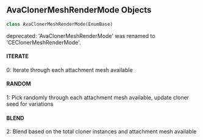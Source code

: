 ## AvaClonerMeshRenderMode Objects

```python
class AvaClonerMeshRenderMode(EnumBase)
```

deprecated: 'AvaClonerMeshRenderMode' was renamed to 'CEClonerMeshRenderMode'.

<a id="unreal.AvaClonerMeshRenderMode.ITERATE"></a>

#### ITERATE

0: Iterate through each attachment mesh available

<a id="unreal.AvaClonerMeshRenderMode.RANDOM"></a>

#### RANDOM

1: Pick randomly through each attachment mesh available, update cloner seed for variations

<a id="unreal.AvaClonerMeshRenderMode.BLEND"></a>

#### BLEND

2: Blend based on the total cloner instances and attachment mesh available

<a id="unreal.CEClonerGridConstraint"></a>